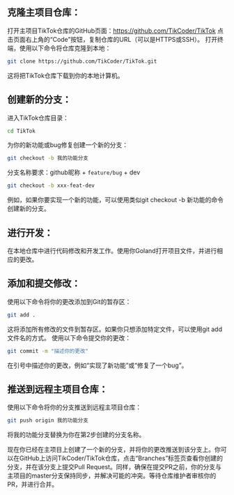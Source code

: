 ## 克隆主项目仓库：

打开主项目TikTok仓库的GitHub页面：https://github.com/TikCoder/TikTok
点击页面右上角的“Code”按钮，复制仓库的URL（可以是HTTPS或SSH）。
打开终端，使用以下命令将仓库克隆到本地：

```bash
git clone https://github.com/TikCoder/TikTok.git
```

这将把TikTok仓库下载到你的本地计算机。

## 创建新的分支：

进入TikTok仓库目录：

```bash
cd TikTok
```

为你的新功能或bug修复创建一个新的分支：

```bash
git checkout -b 我的功能分支
```

分支名称要求：github昵称 + `feature/bug` + dev
```bash
git checkout -b xxx-feat-dev
```

例如，如果你要实现一个新的功能，可以使用类似git checkout -b 新功能的命令创建新的分支。

## 进行开发：

在本地仓库中进行代码修改和开发工作。使用你Goland打开项目文件，并进行相应的更改。

## 添加和提交修改：

使用以下命令将你的更改添加到Git的暂存区：

```bash
git add .
```

这将添加所有修改的文件到暂存区。如果你只想添加特定文件，可以使用git add 文件名的方式。
使用以下命令提交你的更改：

```bash
git commit -m "描述你的更改"
```

在引号中描述你的更改，例如“实现了新功能”或“修复了一个bug”。

## 推送到远程主项目仓库：

使用以下命令将你的分支推送到远程主项目仓库：

```bash
git push origin 我的功能分支
```

将我的功能分支替换为你在第2步创建的分支名称。



现在你已经在主项目上创建了一个新的分支，并将你的更改推送到该分支上。你可以在GitHub上访问TikCoder/TikTok仓库，点击“Branches”标签页查看你创建的分支，并在该分支上提交Pull Request。同样，确保在提交PR之前，你的分支与主项目的master分支保持同步，并解决可能的冲突。等待仓库维护者审核你的PR，并进行合并。
